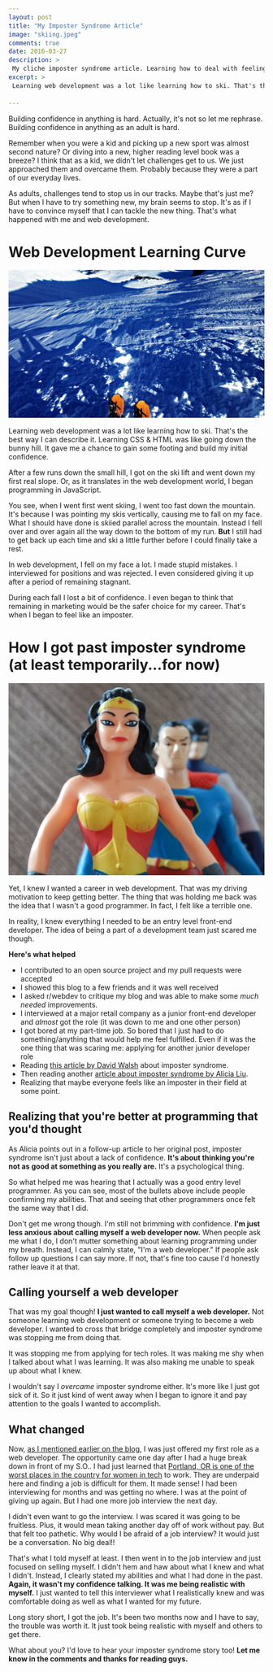 ```yaml
---
layout: post
title: "My Imposter Syndrome Article"
image: "skiing.jpeg"
comments: true
date: 2016-03-27
description: >
 My cliche imposter syndrome article. Learning how to deal with feeling like a terrible web developer and overcoming it (in small steps!)
excerpt: >
 Learning web development was a lot like learning how to ski. That's the best way I can describe it. Learning CSS & HTML was like going down the bunny hill. It gave me a chance to gain some footing in and build my initial confidence.

---
```


Building confidence in anything is hard. Actually, it's not so let me rephrase. Building confidence in anything as an adult is hard.

Remember when you were a kid and picking up a new sport was almost second nature? Or diving into a new, higher reading level book was a breeze? I think that as a kid, we didn't let challenges get to us. We just approached them and overcame them. Probably because they were a part of our everyday lives.

As adults, challenges tend to stop us in our tracks. Maybe that's just me? But when I have to try something new, my brain seems to stop. It's as if I have to convince myself that I can tackle the new thing. That's what happened with me and web development.


# Web Development Learning Curve

![web developing learning curve](/assets/skiing.jpeg)

Learning web development was a lot like learning how to ski. That's the best way I can describe it. Learning CSS & HTML was like going down the bunny hill. It gave me a chance to gain some footing and build my initial confidence.

After a few runs down the small hill, I got on the ski lift and went down my first real slope. Or, as it translates in the web development world, I began programming in JavaScript.

You see, when I went first went skiing, I went too fast down the mountain. It's because I was pointing my skis vertically, causing me to fall on my face. What I should have done is skiied parallel across the mountain. Instead I fell over and over again all the way down to the bottom of my run. **But** I still had to get back up each time and ski a little further before I could finally take a rest.

In web development, I fell on my face a lot. I made stupid mistakes. I interviewed for positions and was rejected. I even considered giving it up after a period of remaining stagnant.

During each fall I lost a bit of confidence. I even began to think that remaining in marketing would be the safer choice for my career. That's when I began to feel like an imposter.

# How I got past imposter syndrome (at least temporarily...for now)

![Overoming Imposter Syndrome in Web Development](/assets/wonder-woman.jpg)

Yet, I knew I wanted a career in web development. That was my driving motivation to keep getting better. The thing that was holding me back was the idea that I wasn't a good programmer. In fact, I felt like a terrible one.

In reality, I knew everything I needed to be an entry level front-end developer. The idea of being a part of a development team just scared me though.

**Here's what helped**

- I contributed to an open source project and my pull requests were accepted
- I showed this blog to a few friends and it was well received
- I asked r/webdev to critique my blog and was able to make some *much needed* improvements.
- I interviewed at a major retail company as a junior front-end developer and *almost* got the role (it was down to me and one other person)
- I got bored at my part-time job. So bored that I just had to do something/anything that would help me feel fulfilled. Even if it was the one thing that was scaring me: applying for another junior developer role
- Reading [this article by David Walsh](https://davidwalsh.name/) about imposter syndrome.
- Then reading another [article about imposter syndrome by Alicia Liu](https://medium.com/@aliciatweet/overcoming-impostor-syndrome-bdae04e46ec5#.pv9l09mov).
- Realizing that maybe everyone feels like an imposter in their field at some point.

## Realizing that you're better at programming that you'd thought

As Alicia points out in a follow-up article to her original post, imposter syndrome isn't just about a lack of confidence. **It's about thinking you're not as good at something as you really are.** It's a psychological thing.

So what helped me was hearing that I actually was a good entry level programmer. As you can see, most of the bullets above include people confirming my abilities. That and seeing that other programmers once felt the same way that I did.

Don't get me wrong though. I'm still not brimming with confidence. **I'm just less anxious about calling myself a web developer now.** When people ask me what I do, I don't mutter something about learning programming under my breath. Instead, I can calmly state, "I'm a web developer." If people ask follow up questions I can say more. If not, that's fine too cause I'd honestly rather leave it at that.  

## Calling yourself a web developer

That was my goal though! **I just wanted to call myself a web developer.** Not someone learning web development or someone trying to become a web developer. I wanted to cross that bridge completely and imposter syndrome was stopping me from doing that.

It was stopping me from applying for tech roles. It was making me shy when I talked about what I was learning. It was also making me unable to speak up about what I knew.

I wouldn't say I *overcame* imposter syndrome either. It's more like I just got sick of it. So it just kind of went away when I began to ignore it and pay attention to the goals I wanted to accomplish.

## What changed

Now, [as I mentioned earlier on the blog](/blog/bootstrapExample/), I was just offered my first role as a web developer. The opportunity came one day after I had a huge break down in front of my S.O.. I had just learned that [Portland, OR is one of the worst places in the country for women in tech](http://www.wweek.com/2016/02/29/portland-is-literally-the-worst-place-in-the-us-for-women-in-tech/) to work. They are underpaid here and finding a job is difficult for them. It made sense! I had been interviewing for months and was getting no where. I was at the point of giving up again. But I had one more job interview the next day.

I didn't even want to go the interview. I was scared it was going to be fruitless. Plus, it would mean taking another day off of work without pay. But that felt too pathetic. Why would I be afraid of a job interview? It would just be a conversation. No big deal!!

That's what I told myself at least. I then went in to the job interview and just focused on selling myself. I didn't hem and haw about what I knew and what I didn't. Instead, I clearly stated my abilities and what I had done in the past. **Again, it wasn't my confidence talking. It was me being realistic with myself.** I just wanted to tell this interviewer what I realistically knew and was comfortable doing as well as what I wanted for my future.

Long story short, I got the job. It's been two months now and I have to say, the trouble was worth it. It just took being realistic with myself and others to get there.

What about you? I'd love to hear your imposter syndrome story too! **Let me know in the comments and thanks for reading guys.**
